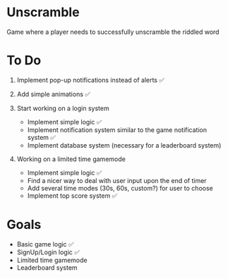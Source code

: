 # Unscramble

Game where a player needs to successfully unscramble the riddled word

# To Do

1. Implement pop-up notifications instead of alerts ✅

2. Add simple animations ✅

3. Start working on a login system

   - Implement simple logic ✅
   - Implement notification system similar to the game notification system ✅
   - Implement database system (necessary for a leaderboard system)

4. Working on a limited time gamemode
   - Implement simple logic ✅
   - Find a nicer way to deal with user input upon the end of timer
   - Add several time modes (30s, 60s, custom?) for user to choose
   - Implement top score system ✅

# Goals

- Basic game logic ✅
- SignUp/Login logic ✅
- Limited time gamemode
- Leaderboard system
